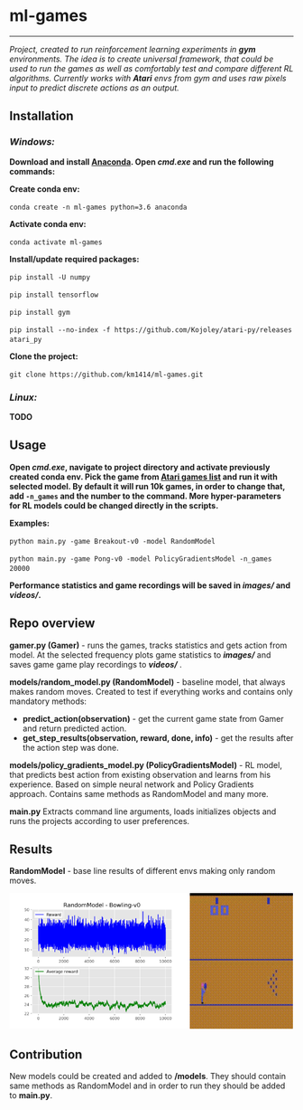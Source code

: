# ml-games

---

_Project, created to run reinforcement learning experiments in **gym** environments. 
The idea is to create universal framework, that could be used to run the games as 
well as comfortably test and compare different RL algorithms. Currently works with **Atari** 
envs from gym and uses raw pixels input to predict discrete actions as an output._




## Installation

### _Windows:_

**Download and install [Anaconda](https://www.anaconda.com/distribution/). 
Open _cmd.exe_ and run the following commands:**

**Create conda env:**

`conda create -n ml-games python=3.6 anaconda` 

**Activate conda env:**

`conda activate ml-games`

**Install/update required packages:**

`pip install -U numpy`

`pip install tensorflow`

`pip install gym`

`pip install --no-index -f https://github.com/Kojoley/atari-py/releases atari_py`

**Clone the project:**

`git clone https://github.com/km1414/ml-games.git`


### _Linux:_
**TODO**


## Usage

**Open _cmd.exe_, navigate to project directory and activate previously created conda env. 
Pick the game from [Atari games list](https://gym.openai.com/envs/#atari) and run it with selected model. 
By default it will run 10k games, in order to change that, 
add **`-n_games`** and the number to the command.
More hyper-parameters for RL models could be changed directly in the scripts.**

**Examples:**

`python main.py -game Breakout-v0 -model RandomModel`

`python main.py -game Pong-v0 -model PolicyGradientsModel -n_games 20000`

**Performance statistics and game recordings will be saved in **_images/_** and **_videos/_**.**


## Repo overview


**gamer.py (Gamer)** - runs the games, tracks statistics and gets action from model. At the selected frequency plots game statistics 
to **_images/_** and saves game game play recordings to **_videos/_** .

**models/random_model.py (RandomModel)** - baseline model, that always makes random moves. Created to test if everything works and contains 
only mandatory methods:
- **predict_action(observation)**  - get the current game state from Gamer and return predicted action.
- **get_step_results(observation, reward, done, info)** - get the results after the action step was done.

**models/policy_gradients_model.py (PolicyGradientsModel)** - RL model, that predicts best action from existing observation and learns from his experience. 
Based on simple neural network and Policy Gradients approach. Contains same methods as RandomModel and many more. 

**main.py** Extracts command line arguments, loads initializes objects
and runs the projects according to user preferences.

## Results

**RandomModel** - base line results of different envs making only random moves.

<img src="/presentation/random_model/RandomModel_Bowling-v0_history.png" height="240"/><img src="/presentation/random_model/RandomModel_Bowling-v0.gif" height="240"/>

## Contribution
New models could be created and added to **/models**. They should contain same methods as 
RandomModel and in order to run they should be added to **main.py**.






